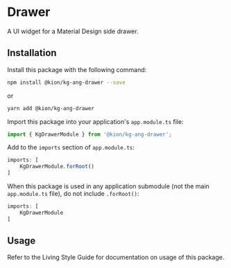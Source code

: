 Drawer
=======

A UI widget for a Material Design side drawer.

Installation
------------
Install this package with the following command:

```bash
npm install @kion/kg-ang-drawer --save
```

or

```bash
yarn add @kion/kg-ang-drawer
```

Import this package into your application's `app.module.ts` file:

```typescript
import { KgDrawerModule } from '@kion/kg-ang-drawer';
```

Add to the `imports` section of `app.module.ts`:

```typescript
imports: [
    KgDrawerModule.forRoot()
]
```

When this package is used in any application submodule (not the main `app.module.ts` file), do not include `.forRoot()`:

```typescript
imports: [
    KgDrawerModule
]
```

Usage
-----

Refer to the Living Style Guide for documentation on usage of this package. 
